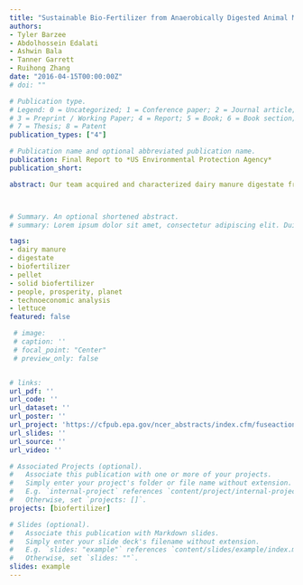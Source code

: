 ```yaml
---
title: "Sustainable Bio-Fertilizer from Anaerobically Digested Animal Manure"
authors:
- Tyler Barzee
- Abdolhossein Edalati
- Ashwin Bala
- Tanner Garrett
- Ruihong Zhang
date: "2016-04-15T00:00:00Z"
# doi: ""

# Publication type.
# Legend: 0 = Uncategorized; 1 = Conference paper; 2 = Journal article;
# 3 = Preprint / Working Paper; 4 = Report; 5 = Book; 6 = Book section;
# 7 = Thesis; 8 = Patent
publication_types: ["4"]

# Publication name and optional abbreviated publication name.
publication: Final Report to *US Environmental Protection Agency*
publication_short:

abstract: Our team acquired and characterized dairy manure digestate from an anaerobic digester located in Galt, CA. We found that the digestate contains many macro and micro nutrients essential for plant growth as well as beneficial microorganisms for soil. We studied the nutrient distribution among different size particle and liquid fractions. The results aided us in the design and optimization of separation methods to obtain the fractions with the most nitrogen, phosphorus, and potassium. We also compared dairy manure digestate with food waste digestate. We discovered different nutrient distribution profiles between the two types of digestate. For instance, more phosphorus and magnesium are contained in the finer solids of the dairy manure digestate than that of the food waste digestate. The distribution of nitrogen, calcium, potassium, and sodium, on the other hand, were similar between the two digestates. Based on results from our lab scale characterization and analysis, we designed, constructed, and demonstrated a small scale integrated system with treatment capacity of 300 gallons per day of raw digestate. The system produced solid and liquid fractions and consisted of a screw press and vibratory screen for coarse solid separation, followed by a membrane filtration unit for fine solid separation, and finally ambient air drying and a pellet mill for pelletization. The final pelletized products have a high packing density, useful for transportation, and exhibit slow release fertilizer properties. The nitrogen content of the pelletized products is close to 4%. Zeolite adsorption was investigated as a method for removing ammonia and other nutrients from the liquid fraction, followed by application of the nutrient rich zeolite as a potential soil amendment. However, we discovered that zeolite treatment resulted in an increase in the sodium content of the liquid above desired levels for irrigation water. Consequently, we also developed a novel strategy for reducing sodium desorption by pretreating the zeolite with calcium chloride prior to liquid treatment. 4 Our pelletized products were tested in a greenhouse trial growing Black Seeded Simpson lettuce. The growth period of lettuce is shorter than for tomatoes. Lettuce was investigated in lieu of tomatoes, as previously stated in the Phase I proposal because of the additional time needed for biofertilizer research. The production of lettuce in California is over two million tons annually; hence, its selection as a suitable substitute. The greenhouse trial showed that our pelletized products were able to meet the nutrients needs of lettuce. However, only half the yield was obtained as compared to the synthetic fertilizer treatment, possibly due to the lower bioavailability of nutrients in the pellets in the short lettuce growing period (Figure 1c). The organic nitrogen in the pellets needed more time to mineralize. Different strategies in processing and formulation of pellet production as well as in timing and amount of biofertilizer application need to be further investigated with different varieties of lettuce. Higher soil electrical conductivities were found with pelletized products than with synthetic fertilizer but the obtained values would not be considered problematic for healthy soil and plant growth. Lastly, an economic analysis showed the developed integrated system to have good potential for profitability when operated in large scale, with a payback period of less than 10 years for most of the scenarios investigated.



# Summary. An optional shortened abstract.
# summary: Lorem ipsum dolor sit amet, consectetur adipiscing elit. Duis posuere tellus ac convallis placerat. Proin tincidunt magna sed ex sollicitudin condimentum.

tags:
- dairy manure
- digestate
- biofertilizer
- pellet
- solid biofertilizer
- people, prosperity, planet
- technoeconomic analysis
- lettuce
featured: false

 # image:
 # caption: ''
 # focal_point: "Center"
 # preview_only: false


# links:
url_pdf: ''
url_code: ''
url_dataset: ''
url_poster: ''
url_project: 'https://cfpub.epa.gov/ncer_abstracts/index.cfm/fuseaction/display.abstractDetail/abstract/10526/report/F'
url_slides: ''
url_source: ''
url_video: ''

# Associated Projects (optional).
#   Associate this publication with one or more of your projects.
#   Simply enter your project's folder or file name without extension.
#   E.g. `internal-project` references `content/project/internal-project/index.md`.
#   Otherwise, set `projects: []`.
projects: [biofertilizer]

# Slides (optional).
#   Associate this publication with Markdown slides.
#   Simply enter your slide deck's filename without extension.
#   E.g. `slides: "example"` references `content/slides/example/index.md`.
#   Otherwise, set `slides: ""`.
slides: example
---
```


